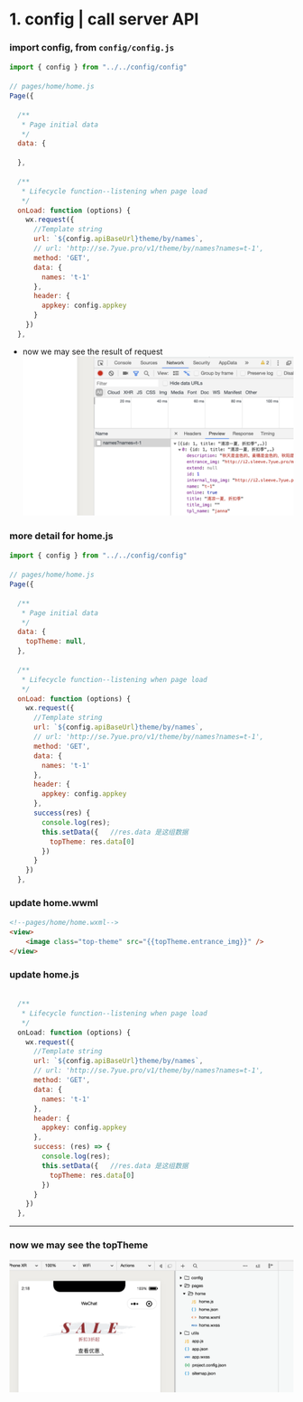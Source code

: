 # 1. config | call server API

### import config, from `config/config.js`
```js
import { config } from "../../config/config"

// pages/home/home.js
Page({

  /**
   * Page initial data
   */
  data: {

  },

  /**
   * Lifecycle function--listening when page load
   */
  onLoad: function (options) {
    wx.request({
      //Template string
      url: `${config.apiBaseUrl}theme/by/names`,
      // url: 'http://se.7yue.pro/v1/theme/by/names?names=t-1',
      method: 'GET',
      data: {
        names: 't-1'
      },
      header: {
        appkey: config.appkey
      }
    })
  },
```

- now we may see the result of request
![](img/2020-03-11-22-55-23.png)
### more detail for home.js


```js
import { config } from "../../config/config"

// pages/home/home.js
Page({

  /**
   * Page initial data
   */
  data: {
    topTheme: null,
  },

  /**
   * Lifecycle function--listening when page load
   */
  onLoad: function (options) {
    wx.request({
      //Template string
      url: `${config.apiBaseUrl}theme/by/names`,
      // url: 'http://se.7yue.pro/v1/theme/by/names?names=t-1',
      method: 'GET',
      data: {
        names: 't-1'
      },
      header: {
        appkey: config.appkey
      },
      success(res) {
        console.log(res);
        this.setData({   //res.data 是这组数据
          topTheme: res.data[0]
        })
      }
    })
  },
```

### update home.wwml
```html
<!--pages/home/home.wxml-->
<view>
	<image class="top-theme" src="{{topTheme.entrance_img}}" />
</view>
```

### update home.js
```js

  /**
   * Lifecycle function--listening when page load
   */
  onLoad: function (options) {
    wx.request({
      //Template string
      url: `${config.apiBaseUrl}theme/by/names`,
      // url: 'http://se.7yue.pro/v1/theme/by/names?names=t-1',
      method: 'GET',
      data: {
        names: 't-1'
      },
      header: {
        appkey: config.appkey
      },
      success: (res) => {
        console.log(res);
        this.setData({   //res.data 是这组数据
          topTheme: res.data[0]
        })
      }
    })
  },
```
---
### now we may see the topTheme
![](img/2020-03-12-02-18-44.png)












